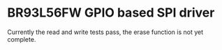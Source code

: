 # BR93L56FW GPIO based SPI driver

Currently the read and write tests pass, the erase function is not yet complete.
